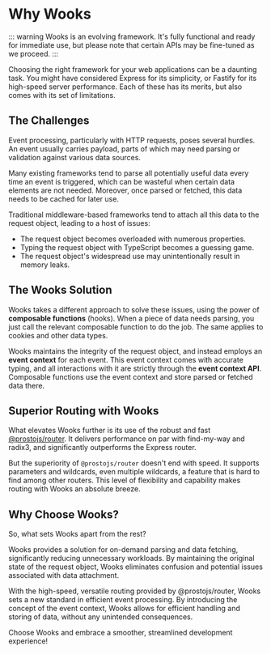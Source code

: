 # Why Wooks

::: warning
Wooks is an evolving framework. It's fully functional and ready for immediate use, but please note that certain APIs may be fine-tuned as we proceed.
:::

Choosing the right framework for your web applications can be a daunting task. You might have considered Express for its simplicity, or Fastify for its high-speed server performance. Each of these has its merits, but also comes with its set of limitations. 

## The Challenges 

Event processing, particularly with HTTP requests, poses several hurdles. An event usually carries payload, parts of which may need parsing or validation against various data sources. 

Many existing frameworks tend to parse all potentially useful data every time an event is triggered, which can be wasteful when certain data elements are not needed. Moreover, once parsed or fetched, this data needs to be cached for later use. 

Traditional middleware-based frameworks tend to attach all this data to the request object, leading to a host of issues:

-   The request object becomes overloaded with numerous properties.
-   Typing the request object with TypeScript becomes a guessing game.
-   The request object's widespread use may unintentionally result in memory leaks.

## The Wooks Solution 

Wooks takes a different approach to solve these issues, using the power of **composable functions** (hooks). When a piece of data needs parsing, you just call the relevant composable function to do the job. The same applies to cookies and other data types. 

Wooks maintains the integrity of the request object, and instead employs an **event context** for each event. This event context comes with accurate typing, and all interactions with it are strictly through the **event context API**. Composable functions use the event context and store parsed or fetched data there. 

## Superior Routing with Wooks

What elevates Wooks further is its use of the robust and fast [@prostojs/router](https://github.com/prostojs/router). It delivers performance on par with find-my-way and radix3, and significantly outperforms the Express router. 

But the superiority of `@prostojs/router` doesn't end with speed. It supports parameters and wildcards, even multiple wildcards, a feature that is hard to find among other routers. This level of flexibility and capability makes routing with Wooks an absolute breeze.

## Why Choose Wooks?

So, what sets Wooks apart from the rest? 

Wooks provides a solution for on-demand parsing and data fetching, significantly reducing unnecessary workloads. By maintaining the original state of the request object, Wooks eliminates confusion and potential issues associated with data attachment. 

With the high-speed, versatile routing provided by @prostojs/router, Wooks sets a new standard in efficient event processing. By introducing the concept of the event context, Wooks allows for efficient handling and storing of data, without any unintended consequences. 

Choose Wooks and embrace a smoother, streamlined development experience!
